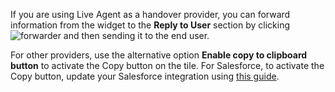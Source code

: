 If you are using Live Agent as a handover provider,
you can forward information from the widget to the **Reply to User** section
by clicking ![forwarder](https://docs.cognigy.com/_assets/icons/forwarder.svg) and then sending it to the end user. 

For other providers, use the alternative option **Enable copy to clipboard button** to activate the Copy button on the tile.
For Salesforce, to activate the Copy button, update your Salesforce integration using [this guide](https://github.com/Cognigy/salesforce-integrations?tab=readme-ov-file#update).


